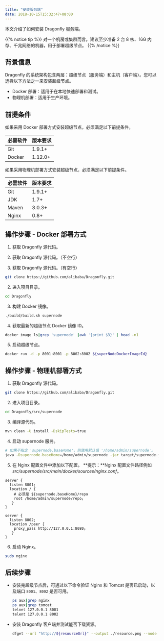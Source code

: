 ```yaml
---
title: "安装服务端"
date: 2018-10-15T15:32:47+08:00
---
```


本文介绍了如何安装 Dragonfly 服务端。

{{% notice tip %}}
对一个机房或集群而言，建议至少准备 2 台 8 核、16G 内存、千兆网络的机器，用于部署超级节点。
{{% /notice %}}

## 背景信息

Dragonfly 的系统架构包含两层：超级节点（服务端）和主机（客户端）。您可以选择以下方法之一来安装超级节点。

- Docker 部署：适用于在本地快速部署和测试。
- 物理机部署：适用于生产环境。

## 前提条件

如果采用 Docker 部署方式安装超级节点，必须满足以下前提条件。

|必需软件|版本要求|
|-|-|
|Git|1.9.1+|
|Docker|1.12.0+|

如果采用物理机部署方式安装超级节点，必须满足以下前提条件。

|必需软件|版本要求|
|-|-|
|Git|1.9.1+|
|JDK|1.7+|
|Maven|3.0.3+|
|Nginx|0.8+|

## 操作步骤 - Docker 部署方式

1. 获取 Dragonfly 源代码。
1. 获取 Dragonfly 源代码。（不空行）

1. 获取 Dragonfly 源代码。（有空行）

  ```sh
  git clone https://github.com/alibaba/Dragonfly.git
  ```
2. 进入项目目录。

  ```sh
  cd Dragonfly
  ```
3. 构建 Docker 镜像。

  ```sh
  ./build/build.sh supernode
  ```
4. 获取最新的超级节点 Docker 镜像 ID。

  ```sh
  docker image ls|grep 'supernode' |awk '{print $3}' | head -n1
  ```
5. 启动超级节点。

  ```sh
  docker run -d -p 8001:8001 -p 8002:8002 ${superNodeDockerImageId}
  ```

## 操作步骤 - 物理机部署方式

1. 获取 Dragonfly 源代码。
  ```sh
  git clone https://github.com/alibaba/Dragonfly.git
  ```
2. 进入项目目录。
  ```sh
  cd Dragonfly/src/supernode
  ```
3. 编译源代码。
  ```sh
  mvn clean -U install -DskipTests=true
  ```
4. 启动 supernode 服务。
  ```sh
  # 如果不指定 'supernode.baseHome'，则使用默认值 '/home/admin/supernode'。
  java -Dsupernode.baseHome=/home/admin/supernode -jar target/supernode.jar
  ```
5. 在 Nginx 配置文件中添加以下配置。
  **提示：**Nginx 配置文件路径例如 _src/supernode/src/main/docker/sources/nginx.conf_。

  ```
  server {
    listen 8001;
    location / {
      # 必须是 ${supernode.baseHome}/repo
      root /home/admin/supernode/repo;
     }
  }

  server {
    listen 8002;
    location /peer {
      proxy_pass http://127.0.0.1:8080;
     }
  }
  ```
6. 启动 Nginx。

  ```sh
  sudo nginx
  ```

## 后续步骤

- 安装完超级节点后，可通过以下命令验证 Nginx 和 Tomcat 是否已启动，以及端口 `8001`、`8002` 是否可用。

   ```sh
  ps aux|grep nginx
  ps aux|grep tomcat
  telnet 127.0.0.1 8001
  telent 127.0.0.1 8002
  ```

- 安装 Dragonfly 客户端并测试能否下载资源。

  ```sh
  dfget --url "http://${resourceUrl}" --output ./resource.png --node "127.0.0.1"
  ```

